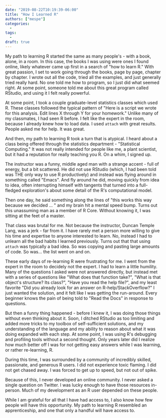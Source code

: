 ```yaml
---
date: "2019-08-22T10:19:39-06:00"
title: "How I Learned R"
authors: ["mespe"]
categories:
  -
tags:
  -
draft: true
---
```


My path to learning R started the same as many people's - with a book,
alone, in a room. In this case, the books I was using were ones I
found online, likely whatever came up first in a search of "how to
learn R." With great passion, I set to work going through the
books, page by page, chapter by chapter. I wrote out all the code,
tried all the examples, and just generally tried really hard. No one
told me how to program, so I just did what seemed right. At some
point, someone told me about this great program called RStudio, and
using it I felt really powerful.

At some point, I took a couple graduate-level statistics classes which
used R. These classes followed the typical pattern of "Here is a
script we wrote for this analysis. Edit lines X through Y for your
homework." Unlike many of my classmates, I had seen R before. I felt
like the expert in the room, because I already knew how to load
data. I used `attach` with great results. People asked me for help. It
was great.

And then, my path to learning R took a turn that is atypical. I heard
about a class being offered through the statistics department -
"Statistical Computing." It was not really intended for people like
me, a plant scientist, but it had a reputation for really teaching you
R. On a whim, I signed up.

The instructor was a funny, middle aged man with a strange accent -
full of energy, but a bit scattered. He did not use RStudio (which, I
had been told was THE only way to use R productively) and instead was
flying around in something called "Emacs". And fly around he did,
moving quickly from idea to idea, often interrupting himself with
tangents that turned into a full-fledged exploration's about some
detail of the R's computational model.

Then one day, he said something along the lines of "this works this
way because we decided ... " and my brain hit a mental
speed bump. Turns out this unassuming man as a member of R
Core. Without knowing it, I was sitting at the feet of a master.

That class was brutal for me. Not because the instructor, Duncan
Temple Lang, was a jerk - far from it. I have rarely met a person more
willing to give his time and expertise to anyone interested to
learn. No, instead I had to unlearn all the bad habits I learned
previously. Turns out that that using `attach` was typically a bad
idea. So was copying and pasting large amounts of code. So was... the
list went on and on.

These early days of re-learning R were frustrating for me. I went from
the expert in the room to decidely not the expert. I had to learn a little
humility. Many of the questions I asked were not answered directly,
but instead met with a series of questions like "What does that
function take?", "What is that object's structure? Its class?", "Have
you read the help file?", and my least favorite "Did you already look
for an answer on R-help/StackOverflow?" I just wanted the solution,
and it felt like I was getting the run-around. Every beginner knows
the pain of being told to "Read the Docs" in response to questions.  

But then a funny thing happened - before I knew it, I was doing those
things without even thinking about it. Soon, I ditched RStudio as too
limiting and added more tricks to my toolbox of self-sufficient
solutions, and my understanding of the language and my ability to
reason about what it was doing expanded with each step. At some point,
I was using R's debugging and profiling tools without a second
thought. Only years later did I realize how much better off I was for
not getting easy answers while I was learning, or rather re-learning, R.

During this time, I was surrounded by a community of incredibly
skilled, passionate, and generous R users. I did not experience toxic
flaming. I did not get chased away. I was forced to get up to speed,
but not out of spike. 

Because of this, I never developed an online community. I never asked
a single question on Twitter. I was lucky enough to have those resources
in-person. Much of my development as an R user depended on these
people.

While I am grateful for all that I have had access to, I also know how
few people will have this opportunity. My path to learning R resembled
an apprenticeship, and one that only a handful will have access to. 







